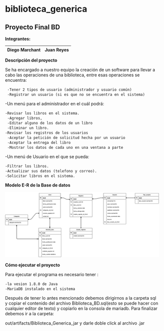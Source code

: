 # biblioteca_generica
## Proyecto Final BD

**Integrantes:** 

Diego Marchant | Juan Reyes
-------------- | -----------

**Descripción del proyecto**

Se ha encargado a nuestro equipo la creación de un software para llevar a cabo las operaciones de una biblioteca,
entre esas operaciones se encuentra:

     -Tener 2 tipos de usuario (administrador y usuario común)
     -Registrar un usuario (si es que no se encuentra en el sistema)
-Un menú para el administrador en el cuál podrá:

    -Revisar los libros en el sistema.
	 -Agregar libros,
	 -Editar alguno de los datos de un libro
	 -Eliminar un libro.
    -Revisar los registros de los usuarios
	 -Aceptar la petición de solicitud hecha por un usuario
	 -Aceptar la entrega del libro
	 -Mostrar los datos de cada uno en una ventana a parte

-Un menú de Usuario en el que se pueda:

    -Filtrar los libros.
    -Actualizar sus datos (telefono y correo).
    -Solicitar libros en el sistema.

**Modelo E-R de la Base de datos**


![ER](img/BibliotecaER.png)



**Cómo ejecutar el proyecto**

Para ejecutar el programa es necesario tener :

	-la vesion 1.8.0 de Java 
	-MariaDB instalado en el sistema

Después de tener lo antes mencionado debemos dirigirnos a la carpeta sql y copiar el contenido del archivo 
Biblioteca_BD.sql(esto se puede hacer con cualquier editor de texto) y copiarlo en la consola de mariadb.
Para finalizar debemos ir a la carpeta:

out/artifacts/Biblioteca_Generica_jar y darle doble click al archivo .jar
